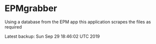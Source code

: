 # EPMgrabber
Using a database from the EPM app this application scrapes the files as required


Latest backup: Sun Sep 29 18:46:02 UTC 2019
